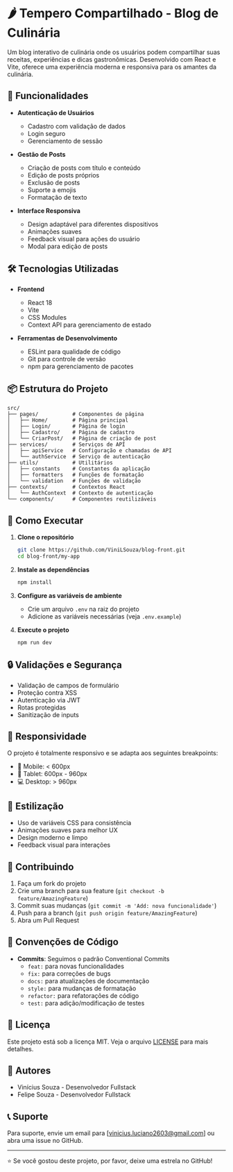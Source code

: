# 🌶️ Tempero Compartilhado - Blog de Culinária

Um blog interativo de culinária onde os usuários podem compartilhar suas receitas, experiências e dicas gastronômicas. Desenvolvido com React e Vite, oferece uma experiência moderna e responsiva para os amantes da culinária.

## 🚀 Funcionalidades

- **Autenticação de Usuários**
  - Cadastro com validação de dados
  - Login seguro
  - Gerenciamento de sessão

- **Gestão de Posts**
  - Criação de posts com título e conteúdo
  - Edição de posts próprios
  - Exclusão de posts
  - Suporte a emojis
  - Formatação de texto

- **Interface Responsiva**
  - Design adaptável para diferentes dispositivos
  - Animações suaves
  - Feedback visual para ações do usuário
  - Modal para edição de posts

## 🛠️ Tecnologias Utilizadas

- **Frontend**
  - React 18
  - Vite
  - CSS Modules
  - Context API para gerenciamento de estado

- **Ferramentas de Desenvolvimento**
  - ESLint para qualidade de código
  - Git para controle de versão
  - npm para gerenciamento de pacotes

## 📦 Estrutura do Projeto

```
src/
├── pages/           # Componentes de página
│   ├── Home/        # Página principal
│   ├── Login/       # Página de login
│   ├── Cadastro/    # Página de cadastro
│   └── CriarPost/   # Página de criação de post
├── services/        # Serviços de API
│   ├── apiService   # Configuração e chamadas de API
│   └── authService  # Serviço de autenticação
├── utils/           # Utilitários
│   ├── constants    # Constantes da aplicação
│   ├── formatters   # Funções de formatação
│   └── validation   # Funções de validação
├── contexts/        # Contextos React
│   └── AuthContext  # Contexto de autenticação
└── components/      # Componentes reutilizáveis
```

## 🚀 Como Executar

1. **Clone o repositório**
   ```bash
   git clone https://github.com/ViniLSouza/blog-front.git
   cd blog-front/my-app
   ```

2. **Instale as dependências**
   ```bash
   npm install
   ```

3. **Configure as variáveis de ambiente**
   - Crie um arquivo `.env` na raiz do projeto
   - Adicione as variáveis necessárias (veja `.env.example`)

4. **Execute o projeto**
   ```bash
   npm run dev
   ```

## 🔒 Validações e Segurança

- Validação de campos de formulário
- Proteção contra XSS
- Autenticação via JWT
- Rotas protegidas
- Sanitização de inputs

## 📱 Responsividade

O projeto é totalmente responsivo e se adapta aos seguintes breakpoints:

- 📱 Mobile: < 600px
- 📱 Tablet: 600px - 960px
- 💻 Desktop: > 960px

## 🎨 Estilização

- Uso de variáveis CSS para consistência
- Animações suaves para melhor UX
- Design moderno e limpo
- Feedback visual para interações

## 🤝 Contribuindo

1. Faça um fork do projeto
2. Crie uma branch para sua feature (`git checkout -b feature/AmazingFeature`)
3. Commit suas mudanças (`git commit -m 'Add: nova funcionalidade'`)
4. Push para a branch (`git push origin feature/AmazingFeature`)
5. Abra um Pull Request

## 📝 Convenções de Código

- **Commits**: Seguimos o padrão Conventional Commits
  - `feat:` para novas funcionalidades
  - `fix:` para correções de bugs
  - `docs:` para atualizações de documentação
  - `style:` para mudanças de formatação
  - `refactor:` para refatorações de código
  - `test:` para adição/modificação de testes

## 📄 Licença

Este projeto está sob a licença MIT. Veja o arquivo [LICENSE](LICENSE) para mais detalhes.

## 👥 Autores

- Vinícius Souza - Desenvolvedor Fullstack
- Felipe Souza - Desenvolvedor Fullstack

## 📞 Suporte

Para suporte, envie um email para [vinicius.luciano2603@gmail.com] ou abra uma issue no GitHub.

---

⭐️ Se você gostou deste projeto, por favor, deixe uma estrela no GitHub!
